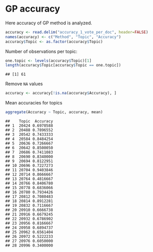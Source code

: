 # GP accuracy

Here accuracy of GP method is analyzed. 


```r
accuracy <- read.delim("accuracy_1_vote_per_doc", header=FALSE)
names(accuracy) <- c("Method", "Topic", "Accuracy")
accuracy$Topic <- as.factor(accuracy$Topic)
```

Number of observations per topic:



```r
one.topic <- levels(accuracy$Topic)[1]
length(accuracy$Topic[accuracy$Topic == one.topic])
```

```
## [1] 61
```

Remove `NA` values


```r
accuracy <- accuracy[!is.na(accuracy$Accuracy), ]
```

Mean accuracies for topics


```r
aggregate(Accuracy ~ Topic, accuracy, mean)
```

```
##    Topic  Accuracy
## 1  20424 0.6970588
## 2  20488 0.7896552
## 3  20542 0.7433333
## 4  20584 0.8484254
## 5  20636 0.7266667
## 6  20642 0.8500050
## 7  20686 0.7411083
## 8  20690 0.8340000
## 9  20694 0.8122951
## 10 20696 0.7227273
## 11 20704 0.9403846
## 12 20714 0.8666667
## 13 20764 0.4816667
## 14 20766 0.8406780
## 15 20778 0.6836066
## 16 20780 0.7934426
## 17 20812 0.7080483
## 18 20814 0.8912281
## 19 20832 0.7116667
## 20 20910 0.6666738
## 21 20916 0.6679245
## 22 20932 0.6786902
## 23 20956 0.8166667
## 24 20958 0.6894737
## 25 20962 0.6561404
## 26 20972 0.5222233
## 27 20976 0.6050000
## 28 20996 0.3400000
```


